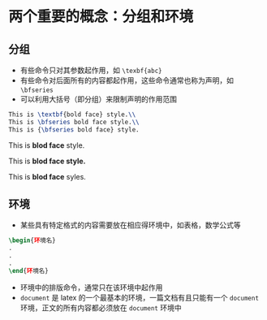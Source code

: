 # 两个重要的概念：分组和环境

## 分组

- 有些命令只对其参数起作用，如 `\texbf{abc}`
- 有些命令对后面所有的内容都起作用，这些命令通常也称为声明，如 `\bfseries`
- 可以利用大括号（即分组）来限制声明的作用范围

```latex
This is \textbf{bold face} style.\\
This is \bfseries bold face style.\\
This is {\bfseries bold face} style.
```

This is **blod face** style.

This is **blod face style.**

This is **blod face** syles.

## 环境

- 某些具有特定格式的内容需要放在相应得环境中，如表格，数学公式等

```latex
\begin{环境名}
.
.
.
\end{环境名}
```

- 环境中的排版命令，通常只在该环境中起作用
- `document` 是 latex 的一个最基本的环境，一篇文档有且只能有一个 `document` 环境，正文的所有内容都必须放在 `document` 环境中